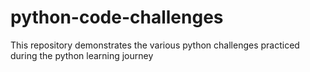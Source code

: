 # python-code-challenges
This repository demonstrates the various python challenges practiced during the python learning journey
